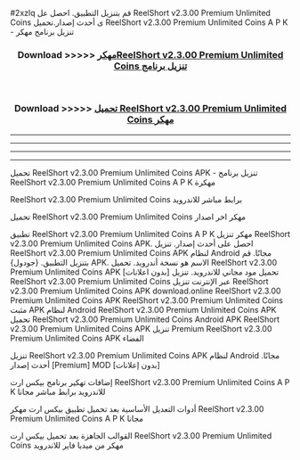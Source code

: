 #2xzlq قم بتنزيل التطبيق. احصل عل ReelShort v2.3.00 Premium Unlimited Coins  ى أحدث إصدار.تحميل ReelShort v2.3.00 Premium Unlimited Coins  A P K - تنزيل برنامج مهكر



<div align="center">
<h3>Download >>>>> <a href="https://ar-sites.web.app/?ar= ReelShort v2.3.00 Premium Unlimited Coins ">مهكرReelShort v2.3.00 Premium Unlimited Coins  تنزيل برنامج</a></h3><br>

<h3>Download >>>>> <a href="https://ar-sites.web.app/?ar= ReelShort v2.3.00 Premium Unlimited Coins ">تحميل ReelShort v2.3.00 Premium Unlimited Coins  مهكر</a></h3>
</div>


----------------------------------------------------------

----------------------------------------------------------

----------------------------------------------------------

----------------------------------------------------------


تحميل ReelShort v2.3.00 Premium Unlimited Coins  APK - تنزيل برنامج ReelShort v2.3.00 Premium Unlimited Coins  A P K مهكرة

ReelShort v2.3.00 Premium Unlimited Coins  برابط مباشر للاندرويد

تحميل ReelShort v2.3.00 Premium Unlimited Coins  مهكر اخر اصدار

تطبيق ReelShort v2.3.00 Premium Unlimited Coins  A P K مهكر
تنزيل ReelShort v2.3.00 Premium Unlimited Coins  APK. احصل على أحدث إصدار.
تنزيل ReelShort v2.3.00 Premium Unlimited Coins  APK لنظام Android مجانًا.
قم بتنزيل التطبيق. {جودول} APK. الاسم هو نسخة أندرويد.
تحميل ReelShort v2.3.00 Premium Unlimited Coins  APK [بدون اعلانات]
تحميل مود مجاني للاندرويد.
تنزيل ReelShort v2.3.00 Premium Unlimited Coins  عبر الإنترنت
تنزيل ReelShort v2.3.00 Premium Unlimited Coins  APK
download.online ReelShort v2.3.00 Premium Unlimited Coins  APK
ReelShort v2.3.00 Premium Unlimited Coins  مثبت APK لنظام Android
ReelShort v2.3.00 Premium Unlimited Coins  APK
تحميل ReelShort v2.3.00 Premium Unlimited Coins  Android APK
ReelShort v2.3.00 Premium Unlimited Coins  APK تنزيل Premium
ReelShort v2.3.00 Premium Unlimited Coins  APK الفضاء

تنزيل ReelShort v2.3.00 Premium Unlimited Coins  APK لنظام Android مجانًا. أحدث إصدار [Premium] MOD [بدون إعلانات]

إضافات تهكير برنامج بيكس ارت ReelShort v2.3.00 Premium Unlimited Coins  A P K للاندرويد برابط مباشر مجانا

أدوات التعديل الأساسية بعد تحميل تطبيق بيكس ارت مهكر ReelShort v2.3.00 Premium Unlimited Coins  A P K مجانا

القوالب الجاهزة بعد تحميل بيكس ارت ReelShort v2.3.00 Premium Unlimited Coins  مهكر من ميديا فاير للاندرويد



